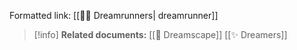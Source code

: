 Formatted link: [[👩‍💻 Dreamrunners| dreamrunner]]
> [!info] **Related documents:**
> [[🌌 Dreamscape]]
> [[✨ Dreamers]]